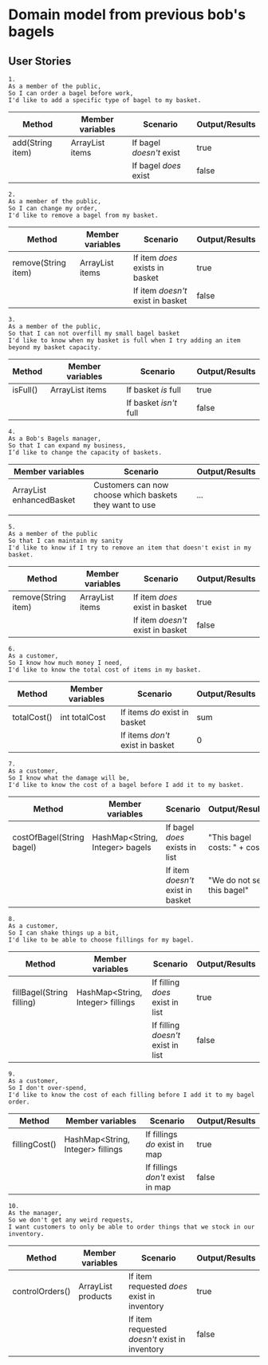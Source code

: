 # Domain model from previous bob's bagels

## User Stories

```
1.
As a member of the public,
So I can order a bagel before work,
I'd like to add a specific type of bagel to my basket.
```

| Method           | Member variables        | Scenario                 | Output/Results |
|------------------|-------------------------|--------------------------|----------------|
| add(String item) | ArrayList<String> items | If bagel *doesn't* exist | true           |
|                  |                         | If bagel *does* exist    | false          |


```
2.
As a member of the public,
So I can change my order,
I'd like to remove a bagel from my basket.
```

| Method              | Member variables        | Scenario                          | Output/Results |
|---------------------|-------------------------|-----------------------------------|----------------|
| remove(String item) | ArrayList<String> items | If item *does* exists in basket   | true           |
|                     |                         | If item *doesn't* exist in basket | false          |


```
3.
As a member of the public,
So that I can not overfill my small bagel basket
I'd like to know when my basket is full when I try adding an item beyond my basket capacity.
```

| Method   | Member variables        | Scenario                | Output/Results |
|----------|-------------------------|-------------------------|----------------|
| isFull() | ArrayList<String> items | If basket *is* full     | true           |
|          |                         | If basket *isn't* full  | false          |


```
4.
As a Bob's Bagels manager,
So that I can expand my business,
I’d like to change the capacity of baskets.
```

| Member variables                 | Scenario                                                | Output/Results |
|----------------------------------|---------------------------------------------------------|----------------|
| ArrayList<String> enhancedBasket | Customers can now choose which baskets they want to use | ...            |
|                                  |                                                         |                |


```
5.
As a member of the public
So that I can maintain my sanity
I'd like to know if I try to remove an item that doesn't exist in my basket.
```

| Method              | Member variables        | Scenario                          | Output/Results |
|---------------------|-------------------------|-----------------------------------|----------------|
| remove(String item) | ArrayList<String> items | If item *does* exist in basket    | true           |
|                     |                         | If item *doesn't* exist in basket | false          |


```
6.
As a customer,
So I know how much money I need,
I'd like to know the total cost of items in my basket.
```

| Method      | Member variables | Scenario                         | Output/Results |
|-------------|------------------|----------------------------------|----------------|
| totalCost() | int totalCost    | If items *do* exist in basket    | sum            |
|             |                  | If items *don't* exist in basket | 0              |


```
7.
As a customer,
So I know what the damage will be,
I'd like to know the cost of a bagel before I add it to my basket.
```

| Method                    | Member variables                | Scenario                          | Output/Results              |
|---------------------------|---------------------------------|-----------------------------------|-----------------------------|
| costOfBagel(String bagel) | HashMap<String, Integer> bagels | If bagel *does* exists in list    | "This bagel costs: " + cost |
|                           |                                 | If item *doesn't* exist in basket | "We do not sell this bagel" |


```
8.
As a customer,
So I can shake things up a bit,
I'd like to be able to choose fillings for my bagel.
```

| Method                    | Member variables                  | Scenario                           | Output/Results |
|---------------------------|-----------------------------------|------------------------------------|----------------|
| fillBagel(String filling) | HashMap<String, Integer> fillings | If filling *does* exist in list    | true           |
|                           |                                   | If filling *doesn't* exist in list | false          |


```
9.
As a customer,
So I don't over-spend,
I'd like to know the cost of each filling before I add it to my bagel order.
```

| Method        | Member variables                  | Scenario                         | Output/Results |
|---------------|-----------------------------------|----------------------------------|----------------|
| fillingCost() | HashMap<String, Integer> fillings | If fillings *do* exist in map    | true           |
|               |                                   | If fillings *don't* exist in map | false          |


```
10.
As the manager,
So we don't get any weird requests,
I want customers to only be able to order things that we stock in our inventory.
```

| Method          | Member variables           | Scenario                                       | Output/Results |
|-----------------|----------------------------|------------------------------------------------|----------------|
| controlOrders() | ArrayList<String> products | If item requested *does* exist in inventory    | true           |
|                 |                            | If item requested *doesn't* exist in inventory | false          |
